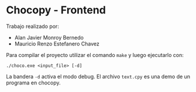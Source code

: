 # Chocopy - Frontend

Trabajo realizado por:

 * Alan Javier Monroy Bernedo
 * Mauricio Renzo Estefanero Chavez

Para compilar el proyecto utilizar el comando `make` y luego ejecutarlo con:

    ./choco.exe <input_file> [-d]

La bandera `-d` activa el modo debug. El archivo `text.cpy` es una demo de un programa en chocopy.